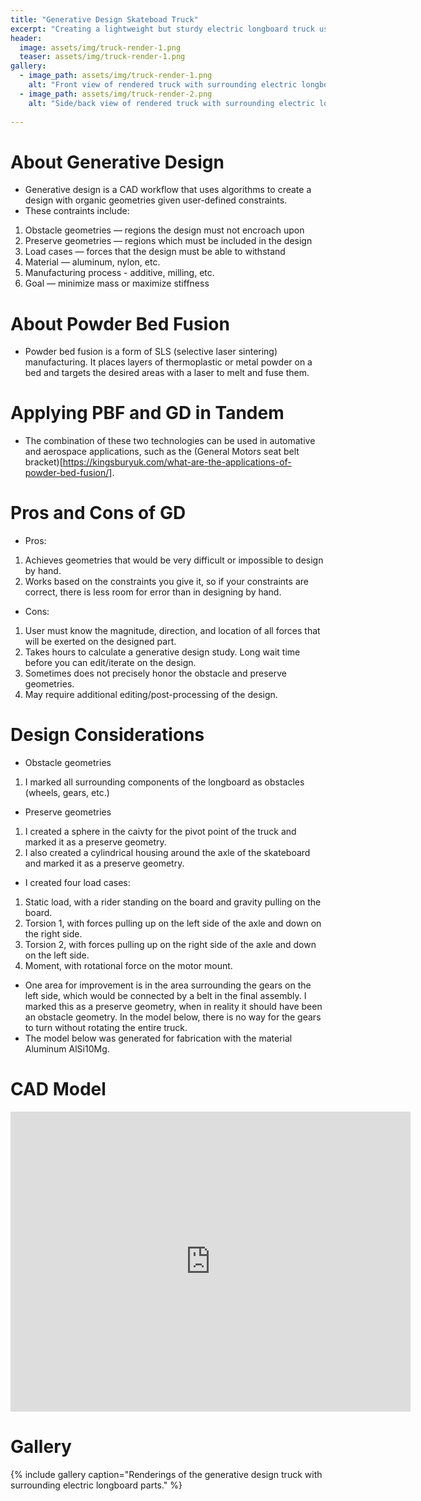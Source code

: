 ```yaml
---
title: "Generative Design Skateboad Truck"
excerpt: "Creating a lightweight but sturdy electric longboard truck using Fusion 360's generative design workflow."
header:
  image: assets/img/truck-render-1.png
  teaser: assets/img/truck-render-1.png
gallery:
  - image_path: assets/img/truck-render-1.png
    alt: "Front view of rendered truck with surrounding electric longboard parts."
  - image_path: assets/img/truck-render-2.png
    alt: "Side/back view of rendered truck with surrounding electric longboard parts."
   
---
```


# About Generative Design
* Generative design is a CAD workflow that uses algorithms to create a design with organic geometries given user-defined constraints.
* These contraints include:
1. Obstacle geometries — regions the design must not encroach upon
2. Preserve geometries — regions which must be included in the design
3. Load cases — forces that the design must be able to withstand
4. Material — aluminum, nylon, etc. 
5. Manufacturing process - additive, milling, etc. 
6. Goal — minimize mass or maximize stiffness

# About Powder Bed Fusion
* Powder bed fusion is a form of SLS (selective laser sintering) manufacturing. It places layers of thermoplastic or metal powder on a bed and targets the desired areas with a laser to melt and fuse them.

# Applying PBF and GD in Tandem
* The combination of these two technologies can be used in automative and aerospace applications, such as the (General Motors seat belt bracket)[https://kingsburyuk.com/what-are-the-applications-of-powder-bed-fusion/].

# Pros and Cons of GD
* Pros:
1. Achieves geometries that would be very difficult or impossible to design by hand.
2. Works based on the constraints you give it, so if your constraints are correct, there is less room for error than in designing by hand.
* Cons:
1. User must know the magnitude, direction, and location of all forces that will be exerted on the designed part.
2. Takes hours to calculate a generative design study. Long wait time before you can edit/iterate on the design.
3. Sometimes does not precisely honor the obstacle and preserve geometries.
4. May require additional editing/post-processing of the design.

# Design Considerations
* Obstacle geometries
1. I marked all surrounding components of the longboard as obstacles (wheels, gears, etc.)
* Preserve geometries
1. I created a sphere in the caivty for the pivot point of the truck and marked it as a preserve geometry.
2. I also created a cylindrical housing around the axle of the skateboard and marked it as a preserve geometry.
* I created four load cases:
1. Static load, with a rider standing on the board and gravity pulling on the board.
2. Torsion 1, with forces pulling up on the left side of the axle and down on the right side.
3. Torsion 2, with forces pulling up on the right side of the axle and down on the left side.
4. Moment, with rotational force on the motor mount.
* One area for improvement is in the area surrounding the gears on the left side, which would be connected by a belt in the final assembly. I marked this as a preserve geometry, when in reality it should have been an obstacle geometry. In the model below, there is no way for the gears to turn without rotating the entire truck.
* The model below was generated for fabrication with the material Aluminum AlSi10Mg.

# CAD Model
<iframe src="https://vanderbilt643.autodesk360.com/shares/public/SH512d4QTec90decfa6ee223e11f01ab81fb?mode=embed" width="640" height="480" allowfullscreen="true" webkitallowfullscreen="true" mozallowfullscreen="true"  frameborder="0"></iframe>

# Gallery
{% include gallery caption="Renderings of the generative design truck with surrounding electric longboard parts." %}

